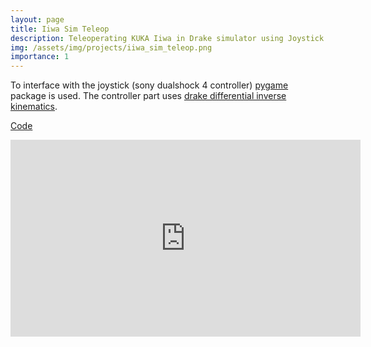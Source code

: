 ```yaml
---
layout: page
title: Iiwa Sim Teleop
description: Teleoperating KUKA Iiwa in Drake simulator using Joystick. 
img: /assets/img/projects/iiwa_sim_teleop.png
importance: 1
---
```


To interface with the joystick (sony dualshock 4 controller) [pygame](https://www.pygame.org/) package is used. 
The controller part uses [drake differential inverse kinematics](http://manipulation.mit.edu/pick.html#section6).

[Code](https://github.com/RobotLocomotion/drake/pull/13570/)

<iframe width="560" height="315" src="https://www.youtube.com/embed/pVDcHKvvr_4" title="YouTube video player" frameborder="0" allow="accelerometer; autoplay; clipboard-write; encrypted-media; gyroscope; picture-in-picture" allowfullscreen></iframe>